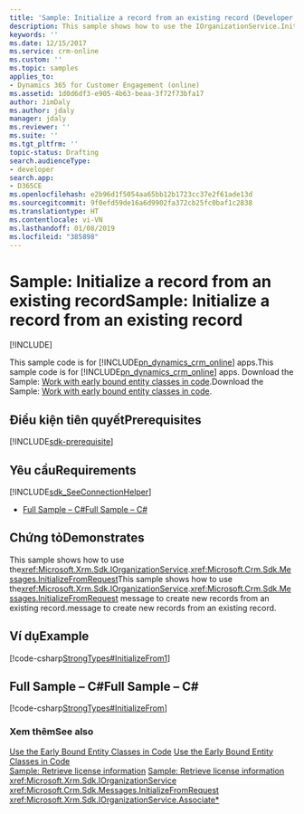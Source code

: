 ```yaml
---
title: 'Sample: Initialize a record from an existing record (Developer Guide for Dynamics 365 for Customer Engagement)| MicrosoftDocs'
description: This sample shows how to use the IOrganizationService.InitializeFromRequest message to create new records from an existing record
keywords: ''
ms.date: 12/15/2017
ms.service: crm-online
ms.custom: ''
ms.topic: samples
applies_to:
- Dynamics 365 for Customer Engagement (online)
ms.assetid: 1d0d6df3-e905-4b63-beaa-3f72f73bfa17
author: JimDaly
ms.author: jdaly
manager: jdaly
ms.reviewer: ''
ms.suite: ''
ms.tgt_pltfrm: ''
topic-status: Drafting
search.audienceType:
- developer
search.app:
- D365CE
ms.openlocfilehash: e2b96d1f5054aa65bb12b1723cc37e2f61ade13d
ms.sourcegitcommit: 9f0efd59de16a6d9902fa372cb25fc0baf1c2838
ms.translationtype: HT
ms.contentlocale: vi-VN
ms.lasthandoff: 01/08/2019
ms.locfileid: "385898"
---
```

# <a name="sample-initialize-a-record-from-an-existing-record"></a><span data-ttu-id="5ccaa-103">Sample: Initialize a record from an existing record</span><span class="sxs-lookup"><span data-stu-id="5ccaa-103">Sample: Initialize a record from an existing record</span></span>

[!INCLUDE[](../../includes/cc_applies_to_update_9_0_0.md)]

<span data-ttu-id="5ccaa-104">This sample code is for [!INCLUDE[pn_dynamics_crm_online](../../includes/pn-dynamics-crm-online.md)] apps.</span><span class="sxs-lookup"><span data-stu-id="5ccaa-104">This sample code is for [!INCLUDE[pn_dynamics_crm_online](../../includes/pn-dynamics-crm-online.md)] apps.</span></span> <span data-ttu-id="5ccaa-105">Download the Sample: [Work with early bound entity classes in code](https://code.msdn.microsoft.com/Work-with-early-bound-6914f6e7).</span><span class="sxs-lookup"><span data-stu-id="5ccaa-105">Download the Sample: [Work with early bound entity classes in code](https://code.msdn.microsoft.com/Work-with-early-bound-6914f6e7).</span></span> 

## <a name="prerequisites"></a><span data-ttu-id="5ccaa-106">Điều kiện tiên quyết</span><span class="sxs-lookup"><span data-stu-id="5ccaa-106">Prerequisites</span></span>
[!INCLUDE[sdk-prerequisite](../../includes/sdk-prerequisite.md)]
  
## <a name="requirements"></a><span data-ttu-id="5ccaa-107">Yêu cầu</span><span class="sxs-lookup"><span data-stu-id="5ccaa-107">Requirements</span></span>  
[!INCLUDE[sdk_SeeConnectionHelper](../../includes/sdk-seeconnectionhelper.md)]
  
-   [<span data-ttu-id="5ccaa-108">Full Sample – C#</span><span class="sxs-lookup"><span data-stu-id="5ccaa-108">Full Sample – C#</span></span>](sample-initialize-record-existing-record.md#full_C)  
  
## <a name="demonstrates"></a><span data-ttu-id="5ccaa-109">Chứng tỏ</span><span class="sxs-lookup"><span data-stu-id="5ccaa-109">Demonstrates</span></span>  
 <span data-ttu-id="5ccaa-110">This sample shows how to use the<xref:Microsoft.Xrm.Sdk.IOrganizationService>.<xref:Microsoft.Crm.Sdk.Messages.InitializeFromRequest></span><span class="sxs-lookup"><span data-stu-id="5ccaa-110">This sample shows how to use the<xref:Microsoft.Xrm.Sdk.IOrganizationService>.<xref:Microsoft.Crm.Sdk.Messages.InitializeFromRequest></span></span> <span data-ttu-id="5ccaa-111">message to create new records from an existing record.</span><span class="sxs-lookup"><span data-stu-id="5ccaa-111">message to create new records from an existing record.</span></span>  
  
## <a name="example"></a><span data-ttu-id="5ccaa-112">Ví dụ</span><span class="sxs-lookup"><span data-stu-id="5ccaa-112">Example</span></span>  
 [!code-csharp[StrongTypes#InitializeFrom1](../../snippets/csharp/CRMV8/strongtypes/cs/initializefrom1.cs#initializefrom1)]  
  
<a name="full_C"></a>   
## <a name="full-sample--c"></a><span data-ttu-id="5ccaa-113">Full Sample – C#</span><span class="sxs-lookup"><span data-stu-id="5ccaa-113">Full Sample – C#</span></span>  
 [!code-csharp[StrongTypes#InitializeFrom](../../snippets/csharp/CRMV8/strongtypes/cs/initializefrom.cs#initializefrom)]  
  
### <a name="see-also"></a><span data-ttu-id="5ccaa-114">Xem thêm</span><span class="sxs-lookup"><span data-stu-id="5ccaa-114">See also</span></span>  
 <span data-ttu-id="5ccaa-115">[Use the Early Bound Entity Classes in Code](use-early-bound-entity-classes-code.md) </span><span class="sxs-lookup"><span data-stu-id="5ccaa-115">[Use the Early Bound Entity Classes in Code](use-early-bound-entity-classes-code.md) </span></span>  
 <span data-ttu-id="5ccaa-116">[Sample: Retrieve license information](sample-retrieve-license-information.md) </span><span class="sxs-lookup"><span data-stu-id="5ccaa-116">[Sample: Retrieve license information](sample-retrieve-license-information.md) </span></span>  
<xref:Microsoft.Xrm.Sdk.IOrganizationService>   
 <xref:Microsoft.Crm.Sdk.Messages.InitializeFromRequest>   
 <xref:Microsoft.Xrm.Sdk.IOrganizationService.Associate*>
